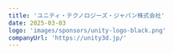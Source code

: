 ```yaml
---
title: 'ユニティ・テクノロジーズ・ジャパン株式会社'
date: 2025-03-03
logo: 'images/sponsors/unity-logo-black.png'
companyUrl: 'https://unity3d.jp/'
---
```

